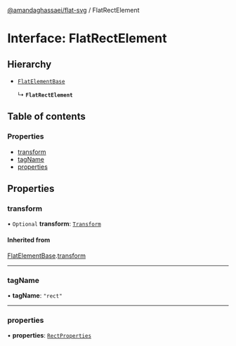 [@amandaghassaei/flat-svg](../README.md) / FlatRectElement

# Interface: FlatRectElement

## Hierarchy

- [`FlatElementBase`](FlatElementBase.md)

  ↳ **`FlatRectElement`**

## Table of contents

### Properties

- [transform](FlatRectElement.md#transform)
- [tagName](FlatRectElement.md#tagname)
- [properties](FlatRectElement.md#properties)

## Properties

### transform

• `Optional` **transform**: [`Transform`](Transform.md)

#### Inherited from

[FlatElementBase](FlatElementBase.md).[transform](FlatElementBase.md#transform)

___

### tagName

• **tagName**: ``"rect"``

___

### properties

• **properties**: [`RectProperties`](RectProperties.md)
